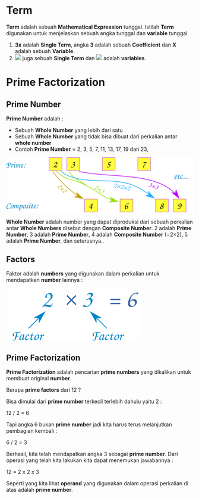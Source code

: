 # Term

**Term** adalah sebuah **Mathematical Expression** tunggal. Istilah **Term** digunakan untuk menjelaskan sebuah angka tunggal dan **variable** tunggal.  

1. **3x** adalah **Single Term**, angka **3** adalah sebuah **Coefficient** dan **X** adalah sebuah **Variable**.
2. <img src="https://render.githubusercontent.com/render/math?math=-5x^2y^2z^2&mode=inline"> juga sebuah **Single Term** dan <img src="https://render.githubusercontent.com/render/math?math=x^2y^2z^2&mode=inline"> adalah **variables**.



# Prime Factorization



## Prime Number

**Prime Number** adalah :

- Sebuah **Whole Number** yang lebih dari satu 
- Sebuah **Whole Number** yang tidak bisa dibuat dari perkalian antar **whole number**
- Contoh **Prime Number** = 2, 3, 5, 7, 11, 13, 17, 19 dan 23,

<img src="assets/prime-composite.svg" style="zoom:100%;" />

**Whole Number** adalah number yang dapat diproduksi dari sebuah perkalian antar **Whole Numbers** disebut dengan **Composite Number**. 2 adalah **Prime Number**, 3 adalah **Prime Number**, 4 adalah **Composite Number** (=2×2), 5 adalah **Prime Number**, dan seterusnya.. 

## Factors

Faktor adalah **numbers** yang digunakan dalam perkalian untuk mendapatkan **number** lainnya :

<img src="assets/factor-2x3.svg" style="zoom:100%;" />

## Prime Factorization

**Prime Factorization** adalah pencarian **prime numbers** yang dikalikan untuk membuat original **number**. 

Berapa **prime factors** dari 12 ?

Bisa dimulai dari **prime number** terkecil terlebih dahulu yaitu 2 :

12 / 2 = 6

Tapi angka 6 bukan **prime number** jadi kita harus terus melanjutkan pembagian kembali :

6 / 2 = 3

Berhasil, kita telah mendapatkan angka 3 sebagai **prime number**. Dari operasi yang telah kita lakukan kita dapat menemukan jawabannya :

12 = 2 x 2 x 3

Seperti yang kita lihat **operand** yang digunakan dalam operasi perkalian di atas adalah **prime number**. 

